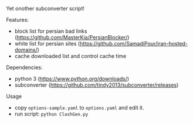 Yet onother subconverter script!

Features:
   * block list for persian bad links (https://github.com/MasterKia/PersianBlocker/)
   * white list for persian sites (https://github.com/SamadiPour/iran-hosted-domains/)
   * cache downloaded list and control cache time

Dependencies:
  * python 3 (https://www.python.org/downloads/)
  * subconverter (https://github.com/tindy2013/subconverter/releases)

Usage
  * copy `options-sample.yaml` to `options.yaml` and edit it.
  * run script: `python ClashGen.py`
